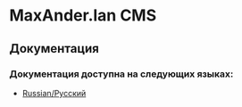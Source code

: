 # MaxAnder.lan CMS
## Документация
### Документация доступна на следующих языках: 
* [Russian/Русский](ru_RU/index.md)